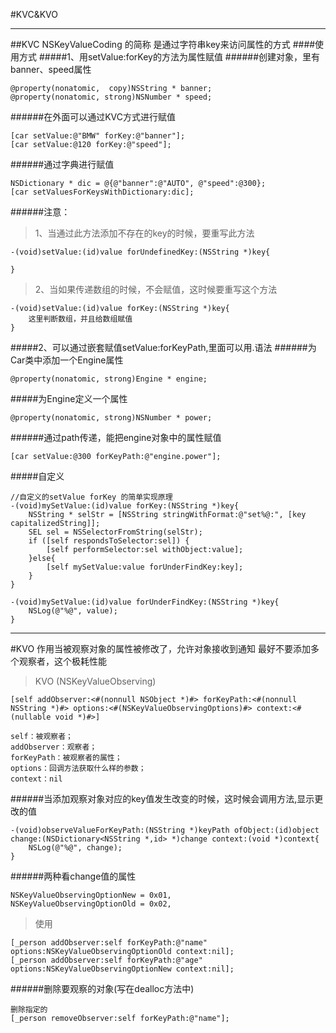 #KVC&KVO

---

##KVC
    NSKeyValueCoding 的简称 是通过字符串key来访问属性的方式
####使用方式
#####1、用setValue:forKey的方法为属性赋值
######创建对象，里有banner、speed属性
```
@property(nonatomic,  copy)NSString * banner;
@property(nonatomic, strong)NSNumber * speed;
```
######在外面可以通过KVC方式进行赋值
```
[car setValue:@"BMW" forKey:@"banner"];
[car setValue:@120 forKey:@"speed"];
```
######通过字典进行赋值
```
NSDictionary * dic = @{@"banner":@"AUTO", @"speed":@300};
[car setValuesForKeysWithDictionary:dic];
```
######注意：
>1、当通过此方法添加不存在的key的时候，要重写此方法

```
-(void)setValue:(id)value forUndefinedKey:(NSString *)key{
    
}
```
>2、当如果传递数组的时候，不会赋值，这时候要重写这个方法

```
-(void)setValue:(id)value forKey:(NSString *)key{
    这里判断数组，并且给数组赋值
}
```
#####2、可以通过嵌套赋值setValue:forKeyPath,里面可以用.语法
######为Car类中添加一个Engine属性
```
@property(nonatomic, strong)Engine * engine;
```
#####为Engine定义一个属性
```
@property(nonatomic, strong)NSNumber * power;
```
######通过path传递，能把engine对象中的属性赋值
```
[car setValue:@300 forKeyPath:@"engine.power"];
```

#####自定义
```
//自定义的setValue forKey 的简单实现原理
-(void)mySetValue:(id)value forKey:(NSString *)key{
    NSString * selStr = [NSString stringWithFormat:@"set%@:", [key capitalizedString]];
    SEL sel = NSSelectorFromString(selStr);
    if ([self respondsToSelector:sel]) {
        [self performSelector:sel withObject:value];
    }else{
        [self mySetValue:value forUnderFindKey:key];
    }
}

-(void)mySetValue:(id)value forUnderFindKey:(NSString *)key{
    NSLog(@"%@", value);
}
```
---

#KVO
    作用当被观察对象的属性被修改了，允许对象接收到通知
    最好不要添加多个观察者，这个极耗性能
>KVO (NSKeyValueObserving)

```
[self addObserver:<#(nonnull NSObject *)#> forKeyPath:<#(nonnull NSString *)#> options:<#(NSKeyValueObservingOptions)#> context:<#(nullable void *)#>]
```
```
self：被观察者；
addObserver：观察者；
forKeyPath：被观察者的属性；
options：回调方法获取什么样的参数；
context：nil
```
######当添加观察对象对应的key值发生改变的时候，这时候会调用方法,显示更改的值
```
-(void)observeValueForKeyPath:(NSString *)keyPath ofObject:(id)object change:(NSDictionary<NSString *,id> *)change context:(void *)context{
    NSLog(@"%@", change);
}
```
######两种看change值的属性
```
NSKeyValueObservingOptionNew = 0x01,
NSKeyValueObservingOptionOld = 0x02,
```
>使用
```
[_person addObserver:self forKeyPath:@"name" options:NSKeyValueObservingOptionOld context:nil];
[_person addObserver:self forKeyPath:@"age" options:NSKeyValueObservingOptionNew context:nil];
```

######删除要观察的对象(写在dealloc方法中)
```
删除指定的
[_person removeObserver:self forKeyPath:@"name"];
```
```

```
